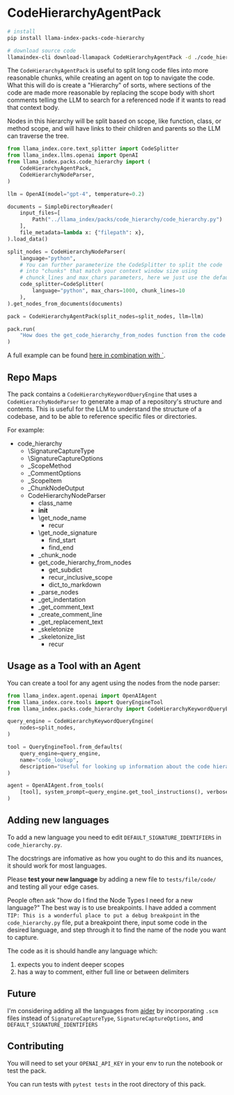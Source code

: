 # CodeHierarchyAgentPack

```bash
# install
pip install llama-index-packs-code-hierarchy

# download source code
llamaindex-cli download-llamapack CodeHierarchyAgentPack -d ./code_hierarchy_pack
```

The `CodeHierarchyAgentPack` is useful to split long code files into more reasonable chunks, while creating an agent on top to navigate the code. What this will do is create a "Hierarchy" of sorts, where sections of the code are made more reasonable by replacing the scope body with short comments telling the LLM to search for a referenced node if it wants to read that context body.

Nodes in this hierarchy will be split based on scope, like function, class, or method scope, and will have links to their children and parents so the LLM can traverse the tree.

```python
from llama_index.core.text_splitter import CodeSplitter
from llama_index.llms.openai import OpenAI
from llama_index.packs.code_hierarchy import (
    CodeHierarchyAgentPack,
    CodeHierarchyNodeParser,
)

llm = OpenAI(model="gpt-4", temperature=0.2)

documents = SimpleDirectoryReader(
    input_files=[
        Path("../llama_index/packs/code_hierarchy/code_hierarchy.py")
    ],
    file_metadata=lambda x: {"filepath": x},
).load_data()

split_nodes = CodeHierarchyNodeParser(
    language="python",
    # You can further parameterize the CodeSplitter to split the code
    # into "chunks" that match your context window size using
    # chunck_lines and max_chars parameters, here we just use the defaults
    code_splitter=CodeSplitter(
        language="python", max_chars=1000, chunk_lines=10
    ),
).get_nodes_from_documents(documents)

pack = CodeHierarchyAgentPack(split_nodes=split_nodes, llm=llm)

pack.run(
    "How does the get_code_hierarchy_from_nodes function from the code hierarchy node parser work? Provide specific implementation details."
)
```

A full example can be found [here in combination with `](https://github.com/run-llama/llama_index/blob/main/llama-index-packs/llama-index-packs-code-hierarchy/examples/CodeHierarchyNodeParserUsage.ipynb).

## Repo Maps

The pack contains a `CodeHierarchyKeywordQueryEngine` that uses a `CodeHierarchyNodeParser` to generate a map of a repository's structure and contents. This is useful for the LLM to understand the structure of a codebase, and to be able to reference specific files or directories.

For example:

- code_hierarchy
  - \SignatureCaptureType
  - \SignatureCaptureOptions
  - \_ScopeMethod
  - \_CommentOptions
  - \_ScopeItem
  - \_ChunkNodeOutput
  - CodeHierarchyNodeParser
    - class_name
    - **init**
    - \get_node_name
      - recur
    - \get_node_signature
      - find_start
      - find_end
    - \_chunk_node
    - get_code_hierarchy_from_nodes
      - get_subdict
      - recur_inclusive_scope
      - dict_to_markdown
    - \_parse_nodes
    - \_get_indentation
    - \_get_comment_text
    - \_create_comment_line
    - \_get_replacement_text
    - \_skeletonize
    - \_skeletonize_list
      - recur

## Usage as a Tool with an Agent

You can create a tool for any agent using the nodes from the node parser:

```python
from llama_index.agent.openai import OpenAIAgent
from llama_index.core.tools import QueryEngineTool
from llama_index.packs.code_hierarchy import CodeHierarchyKeywordQueryEngine

query_engine = CodeHierarchyKeywordQueryEngine(
    nodes=split_nodes,
)

tool = QueryEngineTool.from_defaults(
    query_engine=query_engine,
    name="code_lookup",
    description="Useful for looking up information about the code hierarchy codebase.",
)

agent = OpenAIAgent.from_tools(
    [tool], system_prompt=query_engine.get_tool_instructions(), verbose=True
)
```

## Adding new languages

To add a new language you need to edit `DEFAULT_SIGNATURE_IDENTIFIERS` in `code_hierarchy.py`.

The docstrings are infomative as how you ought to do this and its nuances, it should work for most languages.

Please **test your new language** by adding a new file to `tests/file/code/` and testing all your edge cases.

People often ask "how do I find the Node Types I need for a new language?" The best way is to use breakpoints.
I have added a comment `TIP: This is a wonderful place to put a debug breakpoint` in the `code_hierarchy.py` file, put a breakpoint there, input some code in the desired language, and step through it to find the name
of the node you want to capture.

The code as it is should handle any language which:

1. expects you to indent deeper scopes
2. has a way to comment, either full line or between delimiters

## Future

I'm considering adding all the languages from [aider](https://github.com/paul-gauthier/aider/tree/main/aider/queries)
by incorporating `.scm` files instead of `SignatureCaptureType`, `SignatureCaptureOptions`, and `DEFAULT_SIGNATURE_IDENTIFIERS`

## Contributing

You will need to set your `OPENAI_API_KEY` in your env to run the notebook or test the pack.

You can run tests with `pytest tests` in the root directory of this pack.
